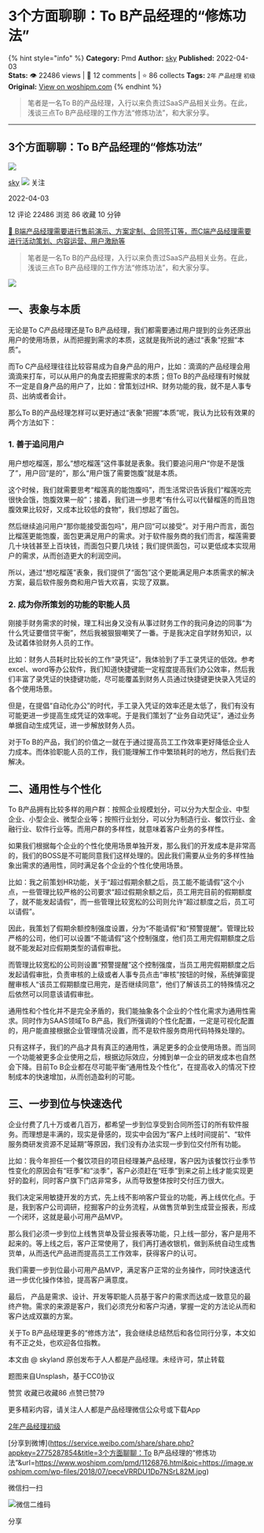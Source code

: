 # 3个方面聊聊：To B产品经理的“修炼功法”
{% hint style="info" %}
**Category:** Pmd
**Author:** [sky](https://www.woshipm.com/u/68293)
**Published:** 2022-04-03  
**Stats:** 👁️ 22486 views | 💬 12 comments | ⭐ 86 collects
**Tags:** `2年` `产品经理` `初级`
**Original:** [View on woshipm.com](https://www.woshipm.com/pmd/1126876.html)
{% endhint %}
> 笔者是一名To B的产品经理，入行以来负责过SaaS产品相关业务。在此，浅谈三点To B产品经理的工作方法“修炼功法”，和大家分享。

---

## 3个方面聊聊：To B产品经理的“修炼功法”

[![](https://static.woshipm.com/pmapp_avatar_20231112101231_8891.jpeg?imageView2/1/w/72/h/72/q/100)](https://www.woshipm.com/u/68293)

[sky](https://www.woshipm.com/u/68293) ![](https://static.woshipm.com/tag/1101_1@2x.png) 关注

2022-04-03

12 评论 22486 浏览 86 收藏 10 分钟

[🔗 B端产品经理需要进行售前演示、方案定制、合同签订等，而C端产品经理需要进行活动策划、内容运营、用户激励等](https://ke.qidianla.com/courses/bcpm)

> 笔者是一名To B的产品经理，入行以来负责过SaaS产品相关业务。在此，浅谈三点To B产品经理的工作方法“修炼功法”，和大家分享。

![](https://image.woshipm.com/wp-files/2018/07/peceVRRDU1Dp7NSrL82M.jpg)

## 一、表象与本质

无论是To C产品经理还是To B产品经理，我们都需要通过用户提到的业务还原出用户的使用场景，从而把握到需求的本质，这就是我所说的通过“表象”挖掘“本质”。

而To C产品经理往往比较容易成为自身产品的用户，比如：滴滴的产品经理会用滴滴来打车，可以从用户的角度去把握需求的本质；但To B的产品经理有时候就不一定是自身产品的用户了，比如：曾策划过HR、财务功能的我，就不是人事专员、出纳或者会计。

那么To B的产品经理怎样可以更好通过“表象”把握“本质”呢，我认为比较有效果的两个方法如下：

### 1\. 善于追问用户

用户想吃榴莲，那么“想吃榴莲”这件事就是表象。我们要追问用户“你是不是饿了”，用户回“是的”，那么“用户饿了需要饱腹”就是本质。

这个时候，我们就需要思考“榴莲真的能饱腹吗”，而生活常识告诉我们“榴莲吃完很快会饿，饱腹效果一般”；接着，我们进一步思考“有什么可以代替榴莲的而且饱腹效果比较好，又成本比较低的食物”，我们想起了面包。

然后继续追问用户“那你能接受面包吗”，用户回“可以接受”。对于用户而言，面包比榴莲更能饱腹，面包更满足用户的需求。对于软件服务商的我们而言，榴莲需要几十块钱甚至上百块钱，而面包只要几块钱；我们提供面包，可以更低成本实现用户的需求，从而创造更大的利润空间。

所以，通过“想吃榴莲”表象，我们提供了“面包”这个更能满足用户本质需求的解决方案，最后软件服务商和用户皆大欢喜，实现了双赢。

### 2\. 成为你所策划的功能的职能人员

刚接手财务需求的时候，理工科出身又没有从事过财务工作的我问身边的同事“为什么凭证要借贷平衡”，然后我被狠狠嘲笑了一番。于是我决定自学财务知识，以及试着体验财务人员的工作。

比如：财务人员耗时比较长的工作“录凭证”，我体验到了手工录凭证的低效。参考excel、word等办公软件，我们知道快捷键能一定程度提高我们办公效率，然后我们丰富了录凭证的快捷键功能，尽可能覆盖到财务人员通过快捷键更快录入凭证的各个使用场景。

但是，在提倡“自动化办公”的时代，手工录入凭证的效率还是太低了，我们有没有可能更进一步提高生成凭证的效率呢。于是我们策划了“业务自动凭证”，通过业务单据自动生成凭证，进一步解放财务人员。

对于To B的产品，我们的价值之一就在于通过提高员工工作效率更好降低企业人力成本。而体验职能人员的工作，我们能理解工作中繁琐耗时的地方，然后我们去解决。

## 二、通用性与个性化

To B产品拥有比较多样的用户群：按照企业规模划分，可以分为大型企业、中型企业、小型企业、微型企业等；按照行业划分，可以分为制造行业、餐饮行业、金融行业、软件行业等。而用户群的多样性，就意味着客户业务的多样性。

如果我们根据每个企业的个性化使用场景单独开发，那么我们的开发成本是非常高的，我们的BOSS是不可能同意我们这样处理的。因此我们需要从业务的多样性抽象出需求的通用性，同时满足各个企业的个性化使用场景。

比如：我之前策划HR功能，关于“超过假期余额之后，员工能不能请假”这个小点，一些管理比较严格的公司要求“超过假期余额之后，员工用完目前的假期额度了，就不能发起请假”，而一些管理比较宽松的公司则允许“超过额度之后，员工可以请假”。

因此，我策划了假期余额控制强度设置，分为“不能请假”和“预警提醒”。管理比较严格的公司，他们可以设置“不能请假”这个控制强度，他们员工用完假期额度之后就不能发起对应假期类型的请假审批。

而管理比较宽松的公司则设置“预警提醒”这个控制强度，当员工用完假期额度之后发起请假审批，负责审核的上级或者人事专员点击“审核”按钮的时候，系统弹窗提醒审核人“该员工假期额度已用完，是否继续同意”，他们了解该员工的特殊情况之后依然可以同意该请假审批。

通用性和个性化并不是完全矛盾的，我们能抽象各个企业的个性化需求为通用性需求。同时作为SAAS领域To B产品，我们所强调的个性化配置，一定是可视化配置的，用户能直接根据企业管理情况设置，而不是软件服务商用代码特殊处理的。

只有这样子，我们的产品才具有真正的通用性，满足更多的企业使用场景。而当同一个功能被更多企业使用之后，根据边际效应，分摊到单一企业的研发成本也自然会下降。目前To B企业都在尽可能平衡“通用性及个性化”，在提高收入的情况下控制成本的快速增加，从而创造盈利的可能。

## 三、一步到位与快速迭代

企业付费了几十万或者几百万，都希望一步到位享受到合同所签订的所有软件服务。而理想是丰满的，现实是骨感的，现实中会因为“客户上线时间提前”、“软件服务商研发资源不足延期”等原因，我们没有办法实现一步到位交付所有功能。

比如：我今年担任一个餐饮项目的项目经理兼产品经理，客户因为该餐饮行业季节性变化的原因会有“旺季”和“淡季”，客户必须赶在“旺季”到来之前上线才能实现更好的盈利，同时客户旗下门店非常多，从而导致整体按时交付压力很大。

我们决定采用敏捷开发的方式，先上线不影响客户营业的功能，再上线优化点。于是，我到客户公司调研，挖掘客户的业务流程，从做售货单到生成营业报表，形成一个闭环，这就是最小可用产品MVP。

那么我们必须一步到位上线售货单及营业报表等功能，只上线一部分，客户是用不起来的。等上线之后，客户正常使用了，我们再打通收银机，做到系统自动生成售货单，从而迭代产品进而提高员工工作效率，获得客户的认可。

我们需要一步到位最小可用产品MVP，满足客户正常的业务操作，同时快速迭代进一步优化操作体验，提高客户满意度。

最后， 产品是需求、设计、开发等职能人员基于客户的需求而达成一致意见的最终产物。需求的来源是客户，我们必须充分和客户沟通，掌握一定的方法论从而和客户达成双赢的方案。

关于To B产品经理更多的“修炼方法”，我会继续总结然后和各位同行分享，本文如有不正之处，也欢迎各位指教。

本文由 @ skyland 原创发布于人人都是产品经理。未经许可，禁止转载

题图来自Unsplash，基于CC0协议

赞赏 收藏已收藏86 点赞已赞79

更多精彩内容，请关注人人都是产品经理微信公众号或下载App

[2年](https://www.woshipm.com/tag/2%e5%b9%b4)[产品经理](https://www.woshipm.com/tag/pmd)[初级](https://www.woshipm.com/tag/%e5%88%9d%e7%ba%a7)

[分享到微博](https://service.weibo.com/share/share.php?appkey=2775287854&title=3个方面聊聊：To B产品经理的“修炼功法”&url=https://www.woshipm.com/pmd/1126876.html&pic=https://image.woshipm.com/wp-files/2018/07/peceVRRDU1Dp7NSrL82M.jpg)

微信扫一扫

![微信二维码](https://api.pwmqr.com/qrcode/create/?url=https://www.woshipm.com/pmd/1126876.html)

分享
